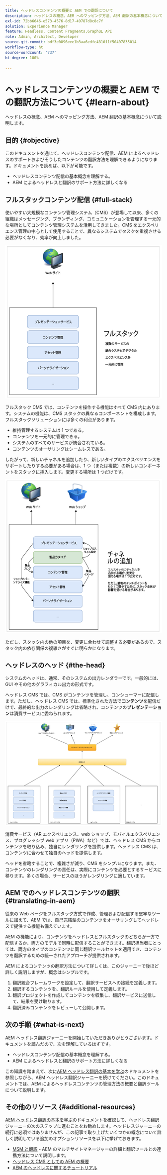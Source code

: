 ```yaml
---
title: ヘッドレスコンテンツの概要と AEM での翻訳について
description: ヘッドレスの概念、AEM へのマッピング方法、AEM 翻訳の基本概念について説明します。
exl-id: 72bb6646-e573-4576-8d17-49787d8c8c7f
solution: Experience Manager
feature: Headless, Content Fragments,GraphQL API
role: Admin, Architect, Developer
source-git-commit: bdf3e0896eee1b3aa6edfc481011f50407835014
workflow-type: ht
source-wordcount: '737'
ht-degree: 100%

---
```


# ヘッドレスコンテンツの概要と AEM での翻訳方法について {#learn-about}

ヘッドレスの概念、AEM へのマッピング方法、AEM 翻訳の基本概念について説明します。

## 目的 {#objective}

このドキュメントを通じて、ヘッドレスコンテンツ配信、AEM によるヘッドレスのサポートおよびそうしたコンテンツの翻訳方法を理解できるようになります。ドキュメントを読めば、以下が可能です。

* ヘッドレスコンテンツ配信の基本概念を理解する。
* AEM によるヘッドレスと翻訳のサポート方法に詳しくなる

## フルスタックコンテンツ配信 {#full-stack}

使いやすい大規模なコンテンツ管理システム（CMS）が登場して以来、多くの組織はメッセージング、ブランディング、コミュニケーションを管理する一元的な場所としてコンテンツ管理システムを活用してきました。CMS をエクスペリエンス管理の中心として使用することで、異なるシステムでタスクを重複させる必要がなくなり、効率が向上しました。

![従来のフルスタック CMS](/help/journey-headless/developer/assets/full-stack.png)

フルスタック CMS では、コンテンツを操作する機能はすべて CMS 内にあります。システムの機能は、CMS スタックの異なるコンポーネントを構成します。フルスタックソリューションには多くの利点があります。

* 維持管理するシステムは 1 つである。
* コンテンツを一元的に管理できる。
* システムのすべてのサービスが統合されている。
* コンテンツのオーサリングはシームレスである。

したがって、新しいチャネルを追加したり、新しいタイプのエクスペリエンスをサポートしたりする必要がある場合は、1 つ（または複数）の新しいコンポーネントをスタックに挿入します。変更する場所は 1 つだけです。

![スタックへの新しいチャネルの追加](/help/journey-headless/developer/assets/adding-channel.png)

ただし、スタック内の他の項目を、変更に合わせて調整する必要があるので、スタック内の依存関係の複雑さがすぐに明らかになります。

## ヘッドレスのヘッド {#the-head}

システムのヘッドは、通常、そのシステムの出力レンダラーです。一般的には、GUI やその他のグラフィカル出力の形式です。

ヘッドレス CMS では、CMS がコンテンツを管理し、コンシューマーに配信します。ただし、ヘッドレス CMS では、標準化された方法で&#x200B;**コンテンツ**&#x200B;を配信だけで、最終的な出力のレンダリングは省略され、コンテンツの&#x200B;**プレゼンテーション**&#x200B;は消費サービスに委ねられます。

![ヘッドレス CMS](/help/journey-headless/developer/assets/headless-cms.png)

消費サービス（AR エクスペリエンス、web ショップ、モバイルエクスペリエンス、プログレッシブ web アプリ（PWA）など）では、ヘッドレス CMS からコンテンツを取り込み、独自にレンダリングを提供します。ヘッドレス CMS は、コンテンツに合わせて独自のヘッドを提供します。

ヘッドを省略することで、複雑さが減り、CMS をシンプルになります。また、コンテンツのレンダリングの責任は、実際にコンテンツを必要とするサービスに移ります。多くの場合、サービスのほうがレンダリングに適しています。

## AEM でのヘッドレスコンテンツの翻訳 {#translating-in-aem}

従来の Web ページをフルスタック方式で作成、管理および配信する堅牢なツールに加えて、AEM では、自己完結型のコンテンツをオーサリングしてヘッドレスで提供する機能も備えています。

AEM の機能により、コンテンツをヘッドレスとフルスタックのどちらか一方で配信するか、両方のモデルで同時に配信することができます。翻訳担当者にとっては、両方のタイプのコンテンツに同じ翻訳ツールセットを適用でき、コンテンツを翻訳するための統一されたアプローチが提供されます。

AEM によるコンテンツの翻訳方法について詳しくは、このジャーニーで後ほど詳しく説明しますが、概念はシンプルです。

1. 翻訳統合フレームワークを設定して、翻訳サービスへの接続を定義します。
1. 翻訳するコンテンツを、翻訳ルールを使用して定義します。
1. 翻訳プロジェクトを作成してコンテンツを収集し、翻訳サービスに送信して、結果を受け取ります。
1. 翻訳済みコンテンツをレビューして公開します。

## 次の手順 {#what-is-next}

AEM ヘッドレス翻訳ジャーニーを開始していただきありがとうございます。ドキュメントを読んだので、次を理解しているはずです。

* ヘッドレスコンテンツ配信の基本概念を理解する。
* AEM によるヘッドレスと翻訳のサポート方法に詳しくなる

この知識を踏まえて、次に[AEM ヘッドレス翻訳の基本を学ぶ](getting-started.md)のドキュメントを参照しながら、AEM ヘッドレス翻訳ジャーニーを続けてください。このドキュメントでは、AEM によるヘッドレスコンテンツの管理方法の概要と翻訳ツールについて説明します。

## その他のリソース {#additional-resources}

[AEM ヘッドレス翻訳の基本を学ぶ](getting-started.md)のドキュメントを確認して、ヘッドレス翻訳ジャーニーの次のステップに進むことをお勧めします。ヘッドレスジャーニーの続行に必須ではありませんが、この記事で取り上げたいくつかの概念について詳しく説明している追加のオプションリソースを以下に挙げておきます。

* [MSM と翻訳](/help/sites-cloud/administering/msm-and-translation.md) - AEM のマルチサイトマネージャーの詳細と翻訳ツールとの連携方法について説明します。
* [ヘッドレス CMS としての AEM の概要](/help/headless/introduction.md)
* [AEM のヘッドレスに関するチュートリアル](https://experienceleague.adobe.com/docs/experience-manager-learn/getting-started-with-aem-headless/overview.html?lang=ja)